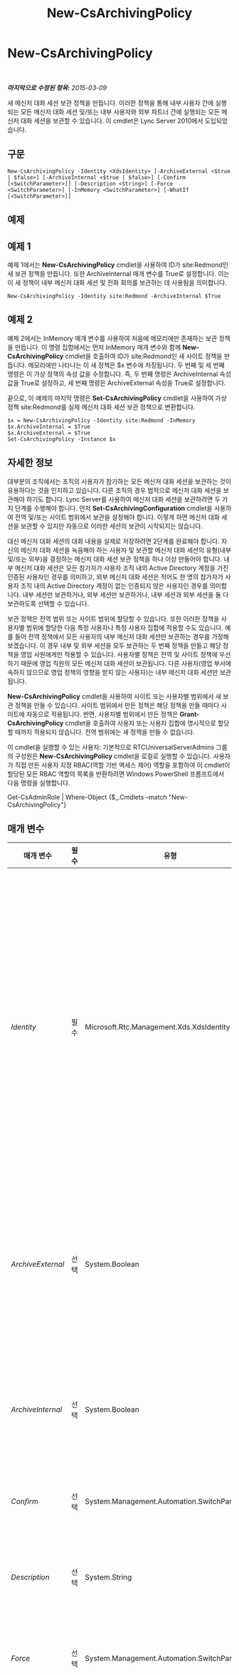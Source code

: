 ﻿---
title: New-CsArchivingPolicy
TOCTitle: New-CsArchivingPolicy
ms:assetid: e7c9b310-fbd0-4793-90ef-c752b941e02f
ms:mtpsurl: https://technet.microsoft.com/ko-kr/library/Gg399032(v=OCS.15)
ms:contentKeyID: 49305372
ms.date: 08/24/2015
mtps_version: v=OCS.15
ms.translationtype: HT
---

# New-CsArchivingPolicy

 

_**마지막으로 수정된 항목:** 2015-03-09_

새 메신저 대화 세션 보관 정책을 만듭니다. 이러한 정책을 통해 내부 사용자 간에 실행되는 모든 메신저 대화 세션 및/또는 내부 사용자와 외부 파트너 간에 실행되는 모든 메신저 대화 세션을 보관할 수 있습니다. 이 cmdlet은 Lync Server 2010에서 도입되었습니다.

## 구문

    New-CsArchivingPolicy -Identity <XdsIdentity> [-ArchiveExternal <$true | $false>] [-ArchiveInternal <$true | $false>] [-Confirm [<SwitchParameter>]] [-Description <String>] [-Force <SwitchParameter>] [-InMemory <SwitchParameter>] [-WhatIf [<SwitchParameter>]]

## 예제

## 예제 1

예제 1에서는 **New-CsArchivingPolicy** cmdlet을 사용하여 ID가 site:Redmond인 새 보관 정책을 만듭니다. 또한 ArchiveInternal 매개 변수를 True로 설정합니다. 이는 이 새 정책이 내부 메신저 대화 세션 및 전화 회의를 보관하는 데 사용됨을 의미합니다.

    New-CsArchivingPolicy -Identity site:Redmond -ArchiveInternal $True

## 예제 2

예제 2에서는 InMemory 매개 변수를 사용하여 처음에 메모리에만 존재하는 보관 정책을 만듭니다. 이 명령 집합에서는 먼저 InMemory 매개 변수와 함께 **New-CsArchivingPolicy** cmdlet을 호출하여 ID가 site:Redmond인 새 사이트 정책을 만듭니다. 메모리에만 나타나는 이 새 정책은 $x 변수에 저장됩니다. 두 번째 및 세 번째 명령은 이 가상 정책의 속성 값을 수정합니다. 즉, 두 번째 명령은 ArchiveInternal 속성 값을 True로 설정하고, 세 번째 명령은 ArchiveExternal 속성을 True로 설정합니다.

끝으로, 이 예제의 마지막 명령은 **Set-CsArchivingPolicy** cmdlet을 사용하여 가상 정책 site:Redmond를 실제 메신저 대화 세션 보관 정책으로 변환합니다.

    $x = New-CsArchivingPolicy -Identity site:Redmond -InMemory
    $x.ArchiveInternal = $True
    $x.ArchiveExternal = $True
    Set-CsArchivingPolicy -Instance $x

## 자세한 정보

대부분의 조직에서는 조직의 사용자가 참가하는 모든 메신저 대화 세션을 보관하는 것이 유용하다는 것을 인지하고 있습니다. 다른 조직의 경우 법적으로 메신저 대화 세션을 보관해야 하기도 합니다. Lync Server를 사용하여 메신저 대화 세션을 보관하려면 두 가지 단계를 수행해야 합니다. 먼저 **Set-CsArchivingConfiguration** cmdlet을 사용하여 전역 및/또는 사이트 범위에서 보관을 설정해야 합니다. 이렇게 하면 메신저 대화 세션을 보관할 수 있지만 자동으로 이러한 세션의 보관이 시작되지는 않습니다.

대신 메신저 대화 세션의 대화 내용을 실제로 저장하려면 2단계를 완료해야 합니다. 자신의 메신저 대화 세션을 녹음해야 하는 사용자 및 보관할 메신저 대화 세션의 유형(내부 및/또는 외부)을 결정하는 메신저 대화 세션 보관 정책을 하나 이상 만들어야 합니다. 내부 메신저 대화 세션은 모든 참가자가 사용자 조직 내의 Active Directory 계정을 가진 인증된 사용자인 경우를 의미하고, 외부 메신저 대화 세션은 적어도 한 명의 참가자가 사용자 조직 내의 Active Directory 계정이 없는 인증되지 않은 사용자인 경우를 의미합니다. 내부 세션만 보관하거나, 외부 세션만 보관하거나, 내부 세션과 외부 세션을 둘 다 보관하도록 선택할 수 있습니다.

보관 정책은 전역 범위 또는 사이트 범위에 할당할 수 있습니다. 또한 이러한 정책을 사용자별 범위에 할당한 다음 특정 사용자나 특정 사용자 집합에 적용할 수도 있습니다. 예를 들어 전역 정책에서 모든 사용자의 내부 메신저 대화 세션만 보관하는 경우를 가정해 보겠습니다. 이 경우 내부 및 외부 세션을 모두 보관하는 두 번째 정책을 만들고 해당 정책을 영업 사원에게만 적용할 수 있습니다. 사용자별 정책은 전역 및 사이트 정책에 우선하기 때문에 영업 직원의 모든 메신저 대화 세션이 보관됩니다. 다른 사용자(영업 부서에 속하지 않으므로 영업 정책의 영향을 받지 않는 사용자)는 내부 메신저 대화 세션만 보관됩니다.

**New-CsArchivingPolicy** cmdlet을 사용하여 사이트 또는 사용자별 범위에서 새 보관 정책을 만들 수 있습니다. 사이트 범위에서 만든 정책은 해당 정책을 만들 때마다 사이트에 자동으로 적용됩니다. 반면, 사용자별 범위에서 만든 정책은 **Grant-CsArchivingPolicy** cmdlet을 호출하여 사용자 또는 사용자 집합에 명시적으로 할당할 때까지 적용되지 않습니다. 전역 범위에는 새 정책을 만들 수 없습니다.

이 cmdlet을 실행할 수 있는 사용자: 기본적으로 RTCUniversalServerAdmins 그룹의 구성원은 **New-CsArchivingPolicy** cmdlet을 로컬로 실행할 수 있습니다. 사용자가 직접 만든 사용자 지정 RBAC(역할 기반 액세스 제어) 역할을 포함하여 이 cmdlet이 할당된 모든 RBAC 역할의 목록을 반환하려면 Windows PowerShell 프롬프트에서 다음 명령을 실행합니다.

Get-CsAdminRole | Where-Object {$\_.Cmdlets –match "New-CsArchivingPolicy"}

## 매개 변수


<table>
<colgroup>
<col style="width: 25%" />
<col style="width: 25%" />
<col style="width: 25%" />
<col style="width: 25%" />
</colgroup>
<thead>
<tr class="header">
<th>매개 변수</th>
<th>필수</th>
<th>유형</th>
<th>설명</th>
</tr>
</thead>
<tbody>
<tr class="odd">
<td><p><em>Identity</em></p></td>
<td><p>필수</p></td>
<td><p>Microsoft.Rtc.Management.Xds.XdsIdentity</p></td>
<td><p>정책에 할당할 고유 ID를 나타냅니다. 새 보관 정책은 사이트 범위나 사용자별 범위에서 만들 수 있습니다. 새 사이트 정책을 만들려면 &quot;site:&quot; 접두사와 그 뒤에 사이트 이름이 와야 합니다. 예를 들어 Redmond 사이트의 새 정책을 만들려면 -Identity site:Redmond 구문을 사용하고, 새 사용자별 정책을 만들려면 -Identity SalesArchivingPolicy와 유사한 ID를 사용합니다.</p>
<p>전역 정책은 새로 만들 수 없습니다. 대신 <strong>Set-CsArchivingPolicy</strong> cmdlet을 사용하여 전역 정책을 변경할 수는 있습니다. 마찬가지로 ID가 같은 정책이 이미 있는 경우에는 새 사이트 또는 사용자별 정책을 만들 수 없습니다.</p></td>
</tr>
<tr class="even">
<td><p><em>ArchiveExternal</em></p></td>
<td><p>선택</p></td>
<td><p>System.Boolean</p></td>
<td><p>외부 메신저 대화 세션을 보관할지 여부를 나타냅니다. 외부 메신저 대화 세션은 적어도 한 명의 참가자가 사용자 조직 내의 Active Directory 계정이 없는 인증되지 않은 사용자인 세션입니다. 기본값은 False입니다. 즉, 외부 사용자가 포함된 메신저 대화 세션을 보관하지 않습니다.</p></td>
</tr>
<tr class="odd">
<td><p><em>ArchiveInternal</em></p></td>
<td><p>선택</p></td>
<td><p>System.Boolean</p></td>
<td><p>내부 메신저 대화 세션을 보관할지 여부를 나타냅니다. 내부 메신저 대화 세션은 모든 참가자가 사용자 조직 내의 Active Directory 계정을 가진 인증된 사용자인 세션입니다. 기본값은 False입니다. 즉, 내부 메신저 대화 세션을 보관하지 않습니다.</p></td>
</tr>
<tr class="even">
<td><p><em>Confirm</em></p></td>
<td><p>선택</p></td>
<td><p>System.Management.Automation.SwitchParameter</p></td>
<td><p>명령을 실행하기 전에 확인 메시지를 표시합니다.</p></td>
</tr>
<tr class="odd">
<td><p><em>Description</em></p></td>
<td><p>선택</p></td>
<td><p>System.String</p></td>
<td><p>관리자가 보관 정책에 대한 간략한 설명을 제공하는 데 사용됩니다. 예를 들어 Description을 사용하여 정책을 적용해야 하는 사용자에 대해 자세히 설명할 수 있습니다.</p></td>
</tr>
<tr class="even">
<td><p><em>Force</em></p></td>
<td><p>선택</p></td>
<td><p>System.Management.Automation.SwitchParameter</p></td>
<td><p>명령을 실행할 때 발생할 수 있는 심각하지 않은 오류 메시지를 표시하지 않습니다.</p></td>
</tr>
<tr class="odd">
<td><p><em>InMemory</em></p></td>
<td><p>선택</p></td>
<td><p>System.Management.Automation.SwitchParameter</p></td>
<td><p>개체를 실제로 영구 변경 사항으로 커밋하지 않고 개체 참조를 만듭니다. 이 매개 변수와 함께 호출된 이 cmdlet의 결과를 변수로 할당하면 개체 참조의 속성을 변경한 후 이 cmdlet과 일치하는 Set- cmdlet을 호출하여 해당 변경 사항을 커밋할 수 있습니다.</p></td>
</tr>
<tr class="even">
<td><p><em>WhatIf</em></p></td>
<td><p>선택</p></td>
<td><p>System.Management.Automation.SwitchParameter</p></td>
<td><p>명령을 실제로 실행하지 않고도 명령이 실행될 경우 발생할 수 있는 현상을 설명합니다.</p></td>
</tr>
</tbody>
</table>


## 입력 형식

없음. **New-CsArchivingPolicy** cmdlet은 파이프라인된 입력을 허용하지 않습니다.

## 반환 형식

**New-CsArchivingPolicy** cmdlet은 Microsoft.Rtc.Management.WritableConfig.Policy.IM.IMArchivingPolicy 개체의 인스턴스를 만듭니다.

## 참고 항목

#### 기타 리소스

[Get-CsArchivingPolicy](get-csarchivingpolicy.md)  
[Grant-CsArchivingPolicy](grant-csarchivingpolicy.md)  
[Remove-CsArchivingPolicy](remove-csarchivingpolicy.md)  
[Set-CsArchivingPolicy](set-csarchivingpolicy.md)

